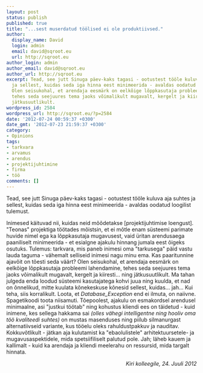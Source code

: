 ```yaml
---
layout: post
status: publish
published: true
title: "...sest muserdatud töölised ei ole produktiivsed."
author:
  display_name: David
  login: admin
  email: david@sqroot.eu
  url: http://sqroot.eu
author_login: admin
author_email: david@sqroot.eu
author_url: http://sqroot.eu
excerpt: Tead, see jutt Sinuga päev-kaks tagasi - ootustest tööle kuluva aja suhtes
  ja sellest, kuidas seda iga hinna eest minimeerida - avaldas oodatud loogilist tulemust.
  Olen seisukohal, et arendaja eesmärk on eelkõige lõppkasutaja probleemi lahendamine,
  tehes seda seejuures tema jaoks võimalikult mugavalt, kergelt ja kiiresti... ning
  jätkusuutlikult.
wordpress_id: 2584
wordpress_url: http://sqroot.eu/?p=2584
date: '2012-07-24 00:59:37 +0300'
date_gmt: '2012-07-23 21:59:37 +0300'
category:
- Opinions
tags:
- tarkvara
- arvamus
- arendus
- projektijuhtimine
- firma
- töö
comments: []
---
```

<!--StartFragment-->Tead, see jutt Sinuga päev-kaks tagasi - ootustest tööle kuluva aja suhtes ja sellest, kuidas seda iga hinna eest minimeerida - avaldas oodatud loogilist tulemust.
Inimesed käituvad nii, kuidas neid mõõdetakse [projektijuhtimise loengust]. "Teonas" projektiga töötades mõistsin, et ei mõtle enam süsteemi parimate huvide nimel ega ka lõppkasutaja mugavusest, vaid üritan arendusaega paaniliselt minimeerida - et esialgne ajakulu hinnang jumala eest õigeks osutuks. Tulemus: tarkvara, mis paneb inimesi oma "tarkusega" päid vastu lauda taguma - vähemalt selliseid inimesi nagu minu ema.
Kas paaritunnine ajavõit on tõesti seda väärt? Olen seisukohal, et arendaja eesmärk on eelkõige lõppkasutaja probleemi lahendamine, tehes seda seejuures tema jaoks võimalikult mugavalt, kergelt ja kiiresti... ning jätkusuutlikult. Ma tahan julgeda enda loodud süsteemi kasutajatega kohvi juua ning kuulda, et nad on õnnelikud, mitte kuulata kõnekeskuse kõnesid sellest, kuidas... jah...
Kui teha, siis korralikult. Loota, et <em>Database_Exception</em> end ei ilmuta, on naiivne. Spagetikoodi toota niisamuti. Tõepoolest, ajakulu on esmakordsel arendusel minimaalne, asi "justkui töötab" ning kohustus kliendi ees on täidetud - kuid inimene, kes sellega hakkama sai <em>(olles vähegi intelligentne ning hooliv oma töö kvaliteedi suhtes)</em> on mustas masenduses ning piilub silmanurgast alternatiivseid variante, kus tööelu oleks rahuldustpakkuv ja nauditav.
Kokkuvõtlikult - jätkan aja kulutamist ka "ebaolulistele" arhitektuursetele- ja mugavusaspektidele, mida spetsiifiliselt palutud pole. Jah; läheb kauem ja kallimalt - kuid ka arendaja ja kliendi meelerahu on ressursid, mida targalt hinnata.
<p style="text-align: right;"><em>Kiri kolleegile, 24. Juuli 2012</em>
<!--EndFragment-->
